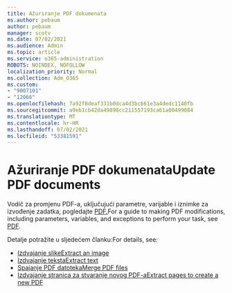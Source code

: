 ```yaml
---
title: Ažuriranje PDF dokumenata
ms.author: pebaum
author: pebaum
manager: scotv
ms.date: 07/02/2021
ms.audience: Admin
ms.topic: article
ms.service: o365-administration
ROBOTS: NOINDEX, NOFOLLOW
localization_priority: Normal
ms.collection: Adm_O365
ms.custom:
- "9007101"
- "12066"
ms.openlocfilehash: 7a92f8deaf331b0dca4d3bc661e3a4dedc1140fb
ms.sourcegitcommit: a9eb1cb42da49898cc211557193ca61a00499084
ms.translationtype: MT
ms.contentlocale: hr-HR
ms.lasthandoff: 07/02/2021
ms.locfileid: "53381591"
---
```

# <a name="update-pdf-documents"></a><span data-ttu-id="c6605-102">Ažuriranje PDF dokumenata</span><span class="sxs-lookup"><span data-stu-id="c6605-102">Update PDF documents</span></span>

<span data-ttu-id="c6605-103">Vodič za promjenu PDF-a, uključujući parametre, varijable i iznimke za izvođenje zadatka, pogledajte [PDF.](/power-automate/desktop-flows/actions-reference/pdf)</span><span class="sxs-lookup"><span data-stu-id="c6605-103">For a guide to making PDF modifications, including parameters, variables, and exceptions to perform your task, see [PDF](/power-automate/desktop-flows/actions-reference/pdf).</span></span>

<span data-ttu-id="c6605-104">Detalje potražite u sljedećem članku:</span><span class="sxs-lookup"><span data-stu-id="c6605-104">For details, see:</span></span>

- [<span data-ttu-id="c6605-105">Izdvajanje slike</span><span class="sxs-lookup"><span data-stu-id="c6605-105">Extract an image</span></span>](/power-automate/desktop-flows/actions-reference/pdf#pdf-actions)
- [<span data-ttu-id="c6605-106">Izdvajanje teksta</span><span class="sxs-lookup"><span data-stu-id="c6605-106">Extract text</span></span>](/power-automate/desktop-flows/actions-reference/pdf#extracttextfrompdfaction)
- [<span data-ttu-id="c6605-107">Spajanje PDF datoteka</span><span class="sxs-lookup"><span data-stu-id="c6605-107">Merge PDF files</span></span>](/power-automate/desktop-flows/actions-reference/pdf#mergefiles)
- [<span data-ttu-id="c6605-108">Izdvajanje stranica za stvaranje novog PDF-a</span><span class="sxs-lookup"><span data-stu-id="c6605-108">Extract pages to create a new PDF</span></span>](/power-automate/desktop-flows/actions-reference/pdf#extractpages)
